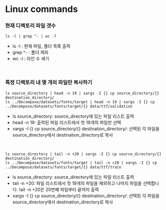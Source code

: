 # Linux commands

### 현재 디렉토리 파일 갯수

```
ls -l | grep ^- | wc -l
```

- ls -l : 현재 파일, 폴더 목록 출력
- grep ^- : 폴더 제외
- wc -l : 라인 수 세기

<br/>

### 특정 디렉토리 내 몇 개의 파일만 복사하기

```
ls source_directory | head -n 19 | xargs -I {} cp source_directory/{} destination_directory/
ls ../Decompose/datasets/fonts/target | head -n 19 | xargs -I {} cp ../Decompose/datasets/fonts/target/{} data/ttf/validation
```

- ls source_directory: source_directory에 있는 파일 리스트 출력
- head -n 19: 출력된 파일 리스트에서 첫 19개의 파일만 선택
- xargs -I {} cp source_directory/{} destination_directory/: 선택된 각 파일을 source_directory에서 destination_directory로 복사

<br/>

```
ls source_directory | tail -n +20 | xargs -I {} cp source_directory/{} destination_directory/
ls ../Decompose/datasets/fonts/target | tail -n +20 | xargs -I {} cp ../Decompose/datasets/fonts/target/{} data/ttf/train
```

- ls source_directory: source_directory에 있는 파일 리스트 출력
- tail -n +20: 파일 리스트에서 첫 19개의 파일을 제외하고 나머지 파일을 선택합니다. tail -n +20은 20번째 파일부터 끝까지 출력
- xargs -I {} cp source_directory/{} destination_directory/: 선택된 각 파일을 source_directory에서 destination_directory로 복사